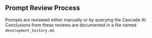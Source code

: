 ## Prompt Review Process
Prompts are reviewed either manually or by querying the Cascade AI. Conclusions from these reviews are documented in a file named `development_history.md`.
